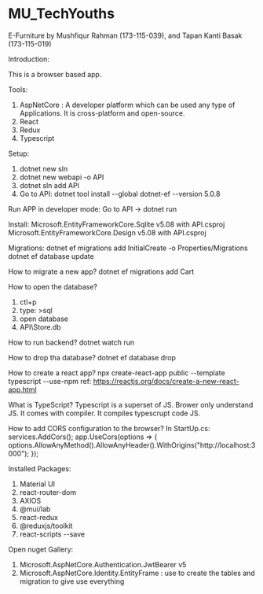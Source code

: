 # MU_TechYouths

E-Furniture by Mushfiqur Rahman (173-115-039), and Tapan Kanti Basak (173-115-019)

Introduction:

This is a browser based app.

Tools:

1. AspNetCore : A developer platform which can be used any type of Applications. It is cross-platform and open-source.
2. React
3. Redux
4. Typescript

Setup:

1. dotnet new sln
2. dotnet new webapi -o API
3. dotnet sln add API
4. Go to API: dotnet tool install --global dotnet-ef --version 5.0.8

Run APP in developer mode: Go to API -> dotnet run

Install:
Microsoft.EntityFrameworkCore.Sqlite v5.08 with API.csproj
Microsoft.EntityFrameworkCore.Design v5.08 with API.csproj

Migrations:
dotnet ef migrations add InitialCreate -o Properties/Migrations
dotnet ef database update

How to migrate a new app?
dotnet ef migrations add Cart

How to open the database?

1. ctl+p
2. type: >sql
3. open database
4. API\Store.db

How to run backend?
dotnet watch run

How to drop tha database?
dotnet ef database drop

How to create a react app?
npx create-react-app public --template typescript --use-npm
ref: https://reactjs.org/docs/create-a-new-react-app.html

What is TypeScript?
Typescript is a superset of JS. Brower only understand JS. It comes with compiler. It compiles typescrupt code JS.

How to add CORS configuration to the browser?
In StartUp.cs:
services.AddCors();
app.UseCors(options => {
options.AllowAnyMethod().AllowAnyHeader().WithOrigins("http://localhost:3000");
});

Installed Packages:

1. Material UI
2. react-router-dom
3. AXIOS
4. @mui/lab
5. react-redux
6. @reduxjs/toolkit
7. react-scripts --save

Open nuget Gallery:

1. Microsoft.AspNetCore.Authentication.JwtBearer v5
2. Microsoft.AspNetCore.Identity.EntityFrame : use to create the tables and migration to give use everything
